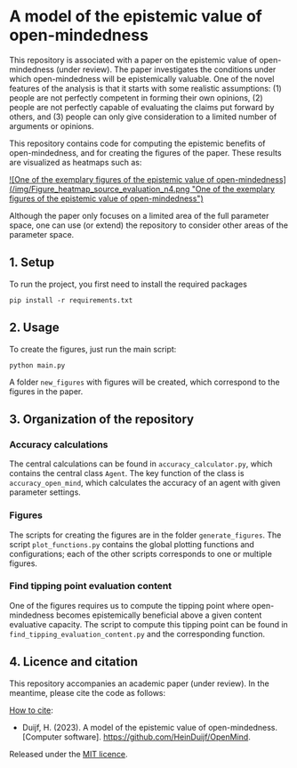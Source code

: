 # A model of the epistemic value of open-mindedness

This repository is associated with a paper on the epistemic value of 
open-mindedness (under review). The paper investigates the conditions under which 
open-mindedness will be 
epistemically valuable. One of the novel features of the analysis is that it starts 
with some realistic assumptions: (1) people are not perfectly competent in forming their 
own opinions, (2) people are not perfectly capable of evaluating the claims put forward 
by others, and (3) people can only give consideration to a limited number of arguments 
or opinions.

This repository contains code for computing the epistemic benefits of open-mindedness, 
and for creating the figures of the paper. These results are visualized as heatmaps 
such as:

[![One of the exemplary figures of the epistemic value of open-mindedness]
(/img/Figure_heatmap_source_evaluation_n4.png  "One of the exemplary figures of the 
epistemic value of open-mindedness")](https://github.com/HeinDuijf/OpenMind)

Although the paper only focuses on a limited area of the full parameter space, one 
can use (or extend) the repository to consider other areas of the parameter space. 

## 1. Setup
To run the project, you first need to install the required packages

```commandline
pip install -r requirements.txt
```

## 2. Usage
To create the figures, just run the main script:
```commandline
python main.py
```
A folder `new_figures` with figures will be created, which correspond to the figures 
in the paper.

## 3. Organization of the repository

### Accuracy calculations
The central calculations can be found in `accuracy_calculator.py`, which contains the 
central class `Agent`. The key function of the class is `accuracy_open_mind`, 
which calculates the accuracy of an agent with given parameter settings. 

### Figures
The scripts for creating the figures are in the folder `generate_figures`. The 
script `plot_functions.py` contains the global plotting functions and 
configurations; each of the other scripts corresponds to one or multiple figures. 

### Find tipping point evaluation content
One of the figures requires us to compute the tipping point where open-mindedness 
becomes epistemically beneficial above a given content evaluative capacity. The 
script to compute this tipping point can be found in 
`find_tipping_evaluation_content.py` and the corresponding function. 

## 4. Licence and citation
This repository accompanies an academic paper (under review). In the meantime, 
please cite the code as follows:

[How to cite](CITATION.cff):
- Duijf, H. (2023). A model of the epistemic value of open-mindedness. 
[Computer software]. https://github.com/HeinDuijf/OpenMind.

Released under the [MIT licence](LICENCE.md).
